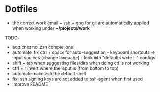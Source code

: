 # Dotfiles

- the correct work email + ssh + gpg for git are automatically applied when working under **~/projects/work**

TODO:
- add chezmoi zsh completions
- automate: fix ctrl + space for auto-suggestion - keyboard shortcuts -> input sources (change language) - look into "defaults write ..." configs
- shift + tab when suggesting files/dirs when doing cd is not working
- ctrl + r invert where the input is (from bottom to top)
- automate make zsh the default shell
- fix: ssh signing keys are not added to ssh-agent when first used
- improve README

